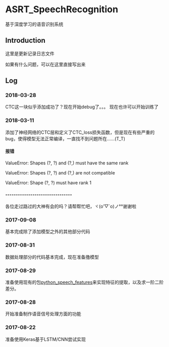 # ASRT_SpeechRecognition
基于深度学习的语音识别系统

## Introduction

这里是更新记录日志文件

如果有什么问题，可以在这里直接写出来

## Log
### 2018-03-28
CTC这一块似乎添加成功了？现在开始debug了。。。
现在也许可以开始训练了
### 2018-03-11
添加了神经网络的CTC层和定义了CTC_loss损失函数，但是现在有些严重的bug，使得模型无法正常编译，一直找不到问题所在......(T_T)
#### 报错 
ValueError: Shapes (?, ?) and (?,) must have the same rank

ValueError: Shapes (?, ?) and (?,) are not compatible

ValueError: Shape (?, ?) must have rank 1
#### --------------------------------
各位走过路过的大神有会的吗？请帮帮忙吧，ヾ(o′▽`o)ノ°°谢谢啦
### 2017-09-08
基本完成除了添加模型之外的其他部分代码
### 2017-08-31
数据处理部分的代码基本完成，现在准备撸模型
### 2017-08-29
准备使用现有的包[python_speech_features](https://github.com/jameslyons/python_speech_features)来实现特征的提取，以及求一阶二阶差分。
### 2017-08-28
开始准备制作语音信号处理方面的功能
### 2017-08-22
准备使用Keras基于LSTM/CNN尝试实现

